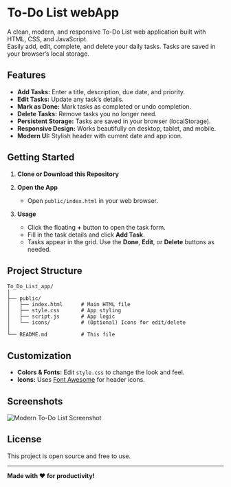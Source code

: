 # To-Do List webApp

A clean, modern, and responsive To-Do List web application built with HTML, CSS, and JavaScript.  
Easily add, edit, complete, and delete your daily tasks. Tasks are saved in your browser’s local storage.

## Features

- **Add Tasks:** Enter a title, description, due date, and priority.
- **Edit Tasks:** Update any task’s details.
- **Mark as Done:** Mark tasks as completed or undo completion.
- **Delete Tasks:** Remove tasks you no longer need.
- **Persistent Storage:** Tasks are saved in your browser (localStorage).
- **Responsive Design:** Works beautifully on desktop, tablet, and mobile.
- **Modern UI:** Stylish header with current date and app icon.

## Getting Started

1. **Clone or Download this Repository**

2. **Open the App**

   - Open `public/index.html` in your web browser.

3. **Usage**

   - Click the floating **+** button to open the task form.
   - Fill in the task details and click **Add Task**.
   - Tasks appear in the grid. Use the **Done**, **Edit**, or **Delete** buttons as needed.

## Project Structure

```
To_Do_List_app/
│
├── public/
│   ├── index.html      # Main HTML file
│   ├── style.css       # App styling
│   ├── script.js       # App logic
│   └── icons/          # (Optional) Icons for edit/delete
│
└── README.md           # This file
```

## Customization

- **Colors & Fonts:** Edit `style.css` to change the look and feel.
- **Icons:** Uses [Font Awesome](https://fontawesome.com/) for header icons.

## Screenshots

<!-- Add your screenshot here if available -->
![Modern To-Do List Screenshot](https://i.pinimg.com/736x/ac/db/e1/acdbe1cbb93907235c2a467d78ca5133.jpg)

## License

This project is open source and free to use.

---

**Made with ❤️ for productivity!**